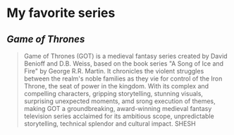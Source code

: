 # My favorite series

## *Game of Thrones*
> Game of Thrones (GOT) is a medieval fantasy series created by David Benioff and D.B. Weiss, based on the book series "A Song of Ice and Fire" by George R.R. Martin. It chronicles the violent struggles between the realm's noble families as they vie for control of the Iron Throne, the seat of power in the kingdom. With its complex and compelling characters, gripping storytelling, stunning visuals, surprising unexpected moments, amd srong execution of themes, making GOT a  groundbreaking, award-winning medieval fantasy television series acclaimed for its ambitious scope, unpredictable storytelling, technical splendor and cultural impact. SHESH

